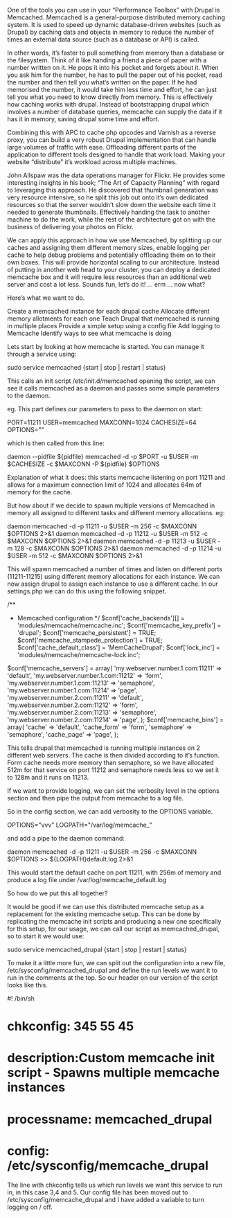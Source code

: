 One of the tools you can use in your “Performance Toolbox” with Drupal is Memcached. 
Memcached is a general-purpose distributed memory caching system. It is used to speed up dynamic database-driven websites (such as Drupal) by caching data and objects in memory to reduce the number of times an external data source (such as a database or API) is called.

In other words, it’s faster to pull something from memory than a database or the filesystem. Think of it like handing a friend a piece of paper with a number written on it. He pops it into his pocket and forgets about it. When you ask him for the number, he has to pull the paper out of his pocket, read the number and then tell you what’s written on the paper. If he had memorised the number, it would take him less time and effort, he can just tell you what you need to know directly from memory. This is effectively how caching works with drupal. Instead of bootstrapping drupal which involves a number of database queries, memcache can supply the data if it has it in memory, saving drupal some time and effort.

Combining this with APC to cache php opcodes and Varnish as a reverse proxy, you can build a very robust Drupal implementation that can handle large volumes of traffic with ease. Offloading different parts of the application to different tools designed to handle that work load. Making your website “distribute” it’s workload across multiple machines.

John Allspaw was the data operations manager for Flickr. He provides some interesting insights in his book; “The Art of Capacity Planning” with regard to leveraging this approach. He discovered that thumbnail generation was very resource intensive, so he split this job out onto it’s own dedicated resources so that the server wouldn’t slow down the website each time it needed to generate thumbnails. Effectively handing the task to another machine to do the work, while the rest of the architecture got on with the business of delivering your photos on Flickr.

We can apply this approach in how we use Memcached, by splitting up our caches and assigning them different memory sizes, enable logging per cache to help debug problems and potentially offloading them on to their own boxes. This will provide horizontal scaling to our architecture. Instead of putting in another web head to your cluster, you can deploy a dedicated memcache box and it will require less resources than an additional web server and cost a lot less.
Sounds fun, let’s do it! … erm … now what?

Here’s what we want to do.

Create a memcached instance for each drupal cache
Allocate different memory allotments for each one
Teach Drupal that memcached is running in multiple places
Provide a simple setup using a config file
Add logging to Memcache
Identify ways to see what memcache is doing

Lets start by looking at how memcache is started. You can manage it through a service using:

sudo service memcached {start | stop | restart | status}

This calls an init script  /etc/init.d/memcached opening the script, we can see it calls memcached as a daemon and passes some simple parameters to the daemon.

eg. This part defines our parameters to pass to the daemon on start: 

PORT=11211
USER=memcached
MAXCONN=1024
CACHESIZE=64
OPTIONS=""

which is then called from this line:

daemon --pidfile ${pidfile} memcached -d -p $PORT -u $USER  -m $CACHESIZE -c $MAXCONN -P ${pidfile} $OPTIONS

Explanation of what it does: this starts memcache listening on port 11211 and allows for a maximum connection limit of 1024 and allocates 64m of memory for the cache. 

But how about if we decide to spawn multiple versions of Memcached in memory all assigned to different tasks and different memory allocations. eg: 

daemon memcached -d -p 11211 -u $USER  -m 256 -c $MAXCONN  $OPTIONS  2>&1
daemon memcached -d -p 11212 -u $USER  -m 512 -c $MAXCONN  $OPTIONS  2>&1
daemon memcached -d -p 11213 -u $USER  -m 128 -c $MAXCONN  $OPTIONS  2>&1
daemon memcached -d -p 11214 -u $USER  -m 512 -c $MAXCONN  $OPTIONS  2>&1

This will spawn memcached a number of times and listen on different ports (11211-11215) using different memory allocations for each instance. We can now assign drupal to assign each instance to use a different cache. In our settings.php we can do this using the following snippet.

/**
 * Memcached configuration
 */
$conf['cache_backends'][] = 'modules/memcache/memcache.inc';
$conf['memcache_key_prefix'] = 'drupal';
$conf['memcache_persistent'] = TRUE;
$conf['memcache_stampede_protection'] = TRUE;
$conf['cache_default_class'] = 'MemCacheDrupal';
$conf['lock_inc'] = 'modules/memcache/memcache-lock.inc';

$conf['memcache_servers'] = array(
  'my.webserver.number.1.com:11211' => 'default',
  'my.webserver.number.1.com:11212' => 'form',
  'my.webserver.number.1.com:11213' => 'semaphore',
  'my.webserver.number.1.com:11214' => 'page',
  'my.webserver.number.2.com:11211' => 'default',
  'my.webserver.number.2.com:11212' => 'form',
  'my.webserver.number.2.com:11213' => 'semaphore',
  'my.webserver.number.2.com:11214' => 'page',
);
$conf['memcache_bins'] = array(
  'cache' => 'default',
  'cache_form' => 'form',
  'semaphore' => 'semaphore',
  'cache_page' => 'page',
);

This tells drupal that memcached is running multiple instances on 2 different web servers. The cache is then divided according to it’s function. Form cache needs more memory than semaphore, so we have allocated 512m for that service on port 11212 and semaphore needs less so we set it to 128m and it runs on 11213.

If we want to provide logging, we can set the verbosity level in the options section and then pipe the output from memcache to a log file.

So in the config section, we can add verbosity to the OPTIONS variable.

OPTIONS="vvv"
LOGPATH="/var/log/memcache_"

and add a pipe to the daemon command:

daemon memcached -d -p 11211 -u $USER  -m 256 -c $MAXCONN  $OPTIONS >> ${LOGPATH}default.log  2>&1

This would start the default cache on port 11211, with 256m of memory and produce a log file under /var/log/memcache_default.log

So how do we put this all together?

It would be good if we can use this distributed memcache setup as a replacement for the existing memcache setup. This can be done by replicating the memcache init scripts and producing a new one specifically for this setup, for our usage, we can call our script as memcached_drupal, so to start it we would use:

sudo service memcached_drupal {start | stop | restart | status}

To make it a little more fun, we can split out the configuration into a new file, /etc/sysconfig/memcached_drupal and define the run levels we want it to run in the comments at the top. So our header on our version of the script looks like this.

#! /bin/sh
# chkconfig: 345 55 45
# description:Custom memcache init script - Spawns multiple  memcache instances
# processname: memcached_drupal
# config: /etc/sysconfig/memcache_drupal

The line with chkconfig tells us which run levels we want this service to run in, in this case 3,4 and 5. Our config file has been moved out to /etc/sysconfig/memcache_drupal and I have added a variable to turn logging on / off.




